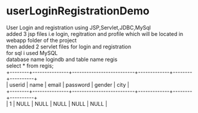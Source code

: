 # userLoginRegistrationDemo
User Login and registration using JSP,Servlet,JDBC,MySql
<br> added 3 jsp files i.e login, regitration and profile which will be located in webapp folder of the project
<br> then added 2 servlet files for login and registration 
<br> for sql i used MySQL
<br> database name logindb and table name regis
<br> select * from regis;<br>
+--------+---------------+--------------------------+-------------+--------+----------+<br>
| userid<t>  | name<t>          | email<t>                     | password <t>    | gender<t>  | city <t>     |<br>
+--------+---------------+--------------------------+-------------+--------+----------+<br>
|      1<t>  | NULL <t>          | NULL    <t>                  | NULL   <t>      | NULL <t>   | NULL <t>     |<br>
<br>


